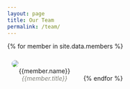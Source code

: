 ```yaml
---
layout: page
title: Our Team
permalink: /team/
---
```


<style type="text/css">
	.teamImage {
		margin: 10px;
		width: 30%;
		display: inline-block;
	}
	.profile {
		text-align: center;
	}
</style>

{% for member in site.data.members %}
  <div class="teamImage">
    <img style="border-radius: 50%" src="{{site.url}}/images/team/{{member.image}}">
    <div class="profile">
		<span>{{member.name}}</span><br>
		<span style="font-style: italic; color: #82827A">{{member.title}}</span>
    </div>
  </div>
{% endfor %}
